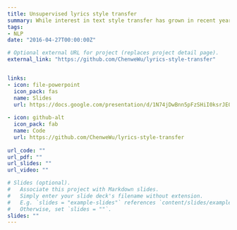 ```yaml
---
title: Unsupervised lyrics style transfer
summary: While interest in text style transfer has grown in recent years, little work has addressed its potential applications to music. In this paper, we investigate an intriguing question: what would a lyric from a Taylor Swift song look like if it were written by Drake? And what would a Drake verse look like if it were penned by Taylor Swift? This problem is challenging, as both artist have distinct styles and there is no set of parallel corpora to translate between the two. Our work uses unsupervised text style transfer to address this problem and translates each artist’s lyrics into the other’s style. We consider a variety of approaches from recent literature that combine a sequence-to-sequence autoencoder (with or without attention) with either a classifier or discriminator. We evaluate these models on fluency, content preservation, and style, and find that a simple model that uses a non-attention autoencoder and an adversarial discriminator achieves the best results.
tags:
- NLP
date: "2016-04-27T00:00:00Z"

# Optional external URL for project (replaces project detail page).
external_link: "https://github.com/ChenweWu/lyrics-style-transfer"


links:
- icon: file-powerpoint
  icon_pack: fas
  name: Slides
  url: https://docs.google.com/presentation/d/1N74jDwBnn5pFzSHiI0ksrJE09a3h2z7FSyobjQ4gxz4/edit?usp=sharing
  
- icon: github-alt
  icon_pack: fab
  name: Code
  url: https://github.com/ChenweWu/lyrics-style-transfer
  
url_code: ""
url_pdf: ""
url_slides: ""
url_video: ""

# Slides (optional).
#   Associate this project with Markdown slides.
#   Simply enter your slide deck's filename without extension.
#   E.g. `slides = "example-slides"` references `content/slides/example-slides.md`.
#   Otherwise, set `slides = ""`.
slides: ""
---
```




